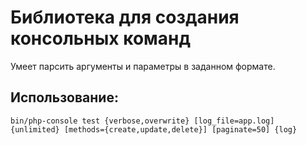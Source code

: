 # Библиотека для создания консольных команд
Умеет парсить аргументы и параметры в заданном формате.

## Использование:
```
bin/php-console test {verbose,overwrite} [log_file=app.log] {unlimited} [methods={create,update,delete}] [paginate=50] {log}
```